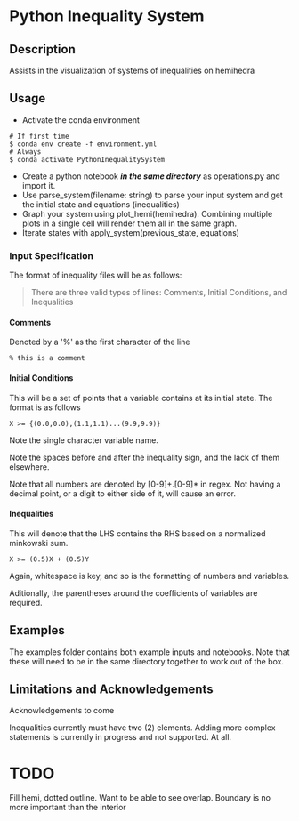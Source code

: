 # Python Inequality System

## Description

Assists in the visualization of systems of inequalities on hemihedra

## Usage

* Activate the conda environment

```shell
# If first time
$ conda env create -f environment.yml
# Always
$ conda activate PythonInequalitySystem
```

* Create a python notebook ___in the same directory___ as operations.py and import it.
* Use parse_system(filename: string) to parse your input system and get the initial state and equations (inequalities)
* Graph your system using plot_hemi(hemihedra). Combining multiple plots in a single cell will render them all in the same graph.
* Iterate states with apply_system(previous_state, equations)

### Input Specification

The format of inequality files will be as follows:

> There are three valid types of lines: Comments, Initial Conditions, and Inequalities

#### Comments

Denoted by a '%' as the first character of the line

`% this is a comment`

#### Initial Conditions

This will be a set of points that a variable contains at its initial state. The format is as follows

`X >= {(0.0,0.0),(1.1,1.1)...(9.9,9.9)}`

Note the single character variable name.

Note the spaces before and after the inequality sign, and the lack of them elsewhere.

Note that all numbers are denoted by [0-9]+.[0-9]* in regex. Not having a decimal point, or a digit to either side of it, will cause an error.

#### Inequalities

This will denote that the LHS contains the RHS based on a normalized minkowski sum.


`X >= (0.5)X + (0.5)Y`

Again, whitespace is key, and so is the formatting of numbers and variables.

Aditionally, the parentheses around the coefficients of variables are required.

## Examples

The examples folder contains both example inputs and notebooks.
Note that these will need to be in the same directory together to work out of the box.

## Limitations and Acknowledgements

Acknowledgements to come

Inequalities currently must have two (2) elements. Adding more complex statements is currently in progress and not supported. At all.

# TODO

Fill hemi, dotted outline. Want to be able to see overlap. Boundary is no more important than the interior